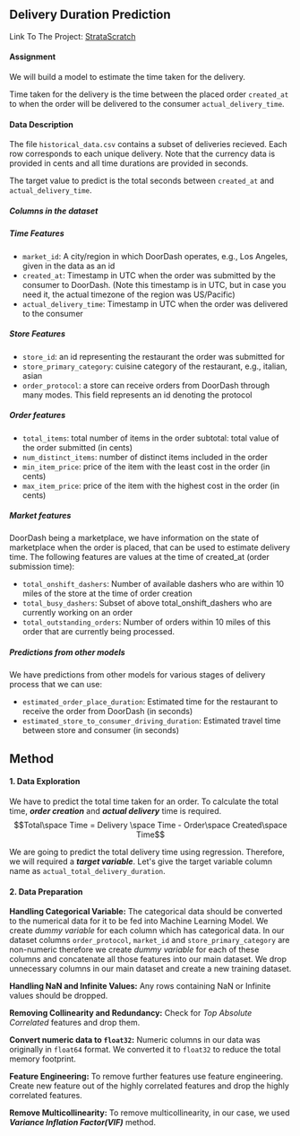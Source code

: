 ## Delivery Duration Prediction
Link To The Project: [StrataScratch](https://platform.stratascratch.com/data-projects/delivery-duration-prediction)

#### Assignment
We will build a model to estimate the time taken for the delivery. 

Time taken for the delivery is the time between the placed order `created_at` to when the order will be delivered to the consumer `actual_delivery_time`.

#### Data Description
The file `historical_data.csv` contains a subset of deliveries recieved. Each row corresponds to each unique delivery. Note that the currency data is provided in cents and all time durations are provided in seconds.

The target value to predict is the total seconds between `created_at` and `actual_delivery_time`. 

##### Columns in the dataset
##### Time Features
- `market_id`: A city/region in which DoorDash operates, e.g., Los Angeles, given in the data as an id
- `created_at`: Timestamp in UTC when the order was submitted by the consumer to DoorDash. (Note this timestamp is in UTC, but in case you need it, the actual timezone of the region was US/Pacific)
- `actual_delivery_time`: Timestamp in UTC when the order was delivered to the consumer

##### Store Features
- `store_id`: an id representing the restaurant the order was submitted for
- `store_primary_category`: cuisine category of the restaurant, e.g., italian, asian
- `order_protocol`: a store can receive orders from DoorDash through many modes. This field represents an id denoting the protocol

##### Order features

- `total_items`: total number of items in the order
subtotal: total value of the order submitted (in cents)
- `num_distinct_items`: number of distinct items included in the order
- `min_item_price`: price of the item with the least cost in the order (in cents)
- `max_item_price`: price of the item with the highest cost in the order (in cents)

##### Market features

DoorDash being a marketplace, we have information on the state of marketplace when the order is placed, that can be used to estimate delivery time. The following features are values at the time of created_at (order submission time):

- `total_onshift_dashers`: Number of available dashers who are within 10 miles of the store at the time of order creation
- `total_busy_dashers`: Subset of above total_onshift_dashers who are currently working on an order
- `total_outstanding_orders`: Number of orders within 10 miles of this order that are currently being processed.

##### Predictions from other models

We have predictions from other models for various stages of delivery process that we can use:

- `estimated_order_place_duration`: Estimated time for the restaurant to receive the order from DoorDash (in seconds)
- `estimated_store_to_consumer_driving_duration`: Estimated travel time between store and consumer (in seconds)

## Method
#### 1. Data Exploration
We have to predict the total time taken for an order. To calculate the total time,  ***order creation*** and ***actual delivery*** time is required. 
$$Total\space Time = Delivery \space Time - Order\space Created\space Time$$

We are going to predict the total delivery time using regression. Therefore, we will required a ***target variable***. Let's give the target variable column name as `actual_total_delivery_duration`. 

#### 2. Data Preparation
**Handling Categorical Variable:**
The categorical data should be converted to the numerical data for it to be fed into Machine Learning Model. We create *dummy variable* for each column which has categorical data. In our dataset columns `order_protocol`, `market_id` and `store_primary_category` are non-numeric therefore we create *dummy variable* for each of these columns and concatenate all those features into our main dataset. We drop unnecessary columns in our main dataset and create a new training dataset. 

**Handling NaN and Infinite Values:**
Any rows containing NaN or Infinite values should be dropped.

**Removing Collinearity and Redundancy:**
Check for *Top Absolute Correlated* features and drop them.

**Convert numeric data to `float32`:**
Numeric columns in our data was originally in `float64` format. We converted it to `float32` to reduce the total memory footprint. 

**Feature Engineering:**
To remove further features use feature engineering. Create new feature out of the highly correlated features and drop the highly correlated features.

**Remove Multicollinearity:**
To remove multicollinearity, in our case, we used ***Variance Inflation Factor(VIF)*** method.
